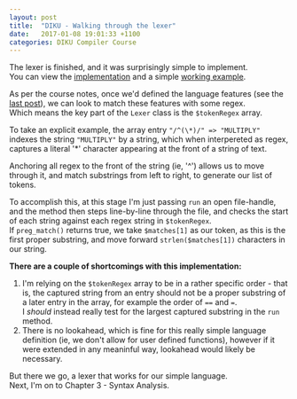 ```yaml
---
layout: post
title:  "DIKU - Walking through the lexer"
date:   2017-01-08 19:01:33 +1100
categories: DIKU Compiler Course
---
```


The lexer is finished, and it was surprisingly simple to implement.  
You can view the [implementation] and a simple [working example].  

[implementation]: https://github.com/troydaniels/DIKU-Compiler-Course/blob/master/src/Lexer.php
[working example]: https://github.com/troydaniels/DIKU-Compiler-Course/blob/master/src/implementation.php

As per the course notes, once we'd defined the language features (see the [last post]), we can look to match these features with some regex.  
Which means the key part of the ```Lexer``` class is the ```$tokenRegex``` array. 

To take an explicit example, the array entry ```"/^(\*)/" => "MULTIPLY"``` indexes the string ```"MULTIPLY"``` by a string, which when interpereted as regex, captures a literal '*' character appearing at the front of a string of text.

Anchoring all regex to the front of the string (ie, '^') allows us to move through it, and match substrings from left to right, to generate our list of tokens.

To accomplish this, at this stage I'm just passing ```run``` an open file-handle, and the method then steps line-by-line through the file, and checks the start of each string against each regex string in ```$tokenRegex```.  
If ```preg_match()``` returns true, we take ```$matches[1]``` as our token, as this is the first proper substring, and move forward ```strlen($matches[1])``` characters in our string.

**There are a couple of shortcomings with this implementation:**  
1. I'm relying on the ```$tokenRegex``` array to be in a rather specific order - that is, the captured string from an entry should not be a proper substring of a later entry in the array, for example the order of `==` and `=`.  
I _should_ instead really test for the largest captured substring in the ```run``` method.  
2. There is no lookahead, which is fine for this really simple language definition (ie, we don't allow for user defined functions), however if it were extended in any meaninful way, lookahead would likely be necessary.  

But there we go, a lexer that works for our simple language.  
Next, I'm on to Chapter 3 - Syntax Analysis.

[last post]: https://troydaniels.github.io/diku/compiler/course/2017/01/07/building-a-compiler-p2.html



